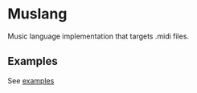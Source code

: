 # Muslang

Music language implementation that targets .midi files.

## Examples

See [examples](./examples/)

